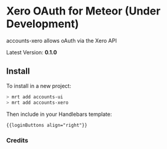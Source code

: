 Xero OAuth for Meteor (Under Development)
===============

accounts-xero allows oAuth via the Xero API

Latest Version: **0.1.0**

## Install

To install in a new project:
```bash
> mrt add accounts-ui
> mrt add accounts-xero
```

Then include in your Handlebars template:

```html
{{loginButtons align="right"}}
```

### Credits

